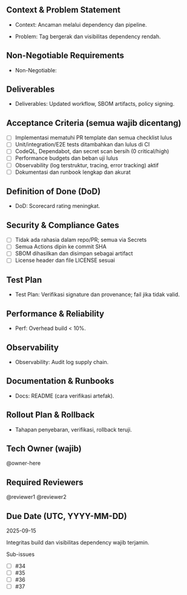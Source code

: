 <!-- AUTO:ENTERPRISE_TEMPLATE_V1 BEGIN -->
<!-- epic:#83 domain:3:Supply chain hardening generated:2025-08-23T16:29:37.551Z -->
## Context & Problem Statement
- Context: Ancaman melalui dependency dan pipeline.

- Problem: Tag bergerak dan visibilitas dependency rendah.

## Non-Negotiable Requirements
- Non-Negotiable:

## Deliverables
- Deliverables: Updated workflow, SBOM artifacts, policy signing.

## Acceptance Criteria (semua wajib dicentang)
- [ ] Implementasi mematuhi PR template dan semua checklist lulus
- [ ] Unit/integration/E2E tests ditambahkan dan lulus di CI
- [ ] CodeQL, Dependabot, dan secret scan bersih (0 critical/high)
- [ ] Performance budgets dan beban uji lulus
- [ ] Observability (log terstruktur, tracing, error tracking) aktif
- [ ] Dokumentasi dan runbook lengkap dan akurat

## Definition of Done (DoD)
- DoD: Scorecard rating meningkat.

## Security & Compliance Gates
- [ ] Tidak ada rahasia dalam repo/PR; semua via Secrets
- [ ] Semua Actions dipin ke commit SHA
- [ ] SBOM dihasilkan dan disimpan sebagai artifact
- [ ] License header dan file LICENSE sesuai

## Test Plan
- Test Plan: Verifikasi signature dan provenance; fail jika tidak valid.

## Performance & Reliability
- Perf: Overhead build < 10%.

## Observability
- Observability: Audit log supply chain.

## Documentation & Runbooks
- Docs: README (cara verifikasi artefak).

## Rollout Plan & Rollback
- Tahapan penyebaran, verifikasi, rollback teruji.

## Tech Owner (wajib)
@owner-here

## Required Reviewers
@reviewer1 @reviewer2

## Due Date (UTC, YYYY-MM-DD)
2025-09-15
<!-- AUTO:ENTERPRISE_TEMPLATE_V1 END -->

Integritas build dan visibilitas dependency wajib terjamin.

Sub-issues
- [ ] #34
- [ ] #35
- [ ] #36
- [ ] #37
